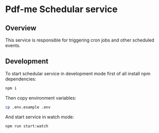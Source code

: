 # Pdf-me Schedular service

## Overview

This service is responsible for triggering cron jobs and other scheduled events.

## Development

To start schedular service in development mode first of all install npm dependencies:

```bash
npm i
```

Then copy environment variables:

```bash
cp .env.example .env
```

And start service in watch mode:

```bash
npm run start:watch
```
